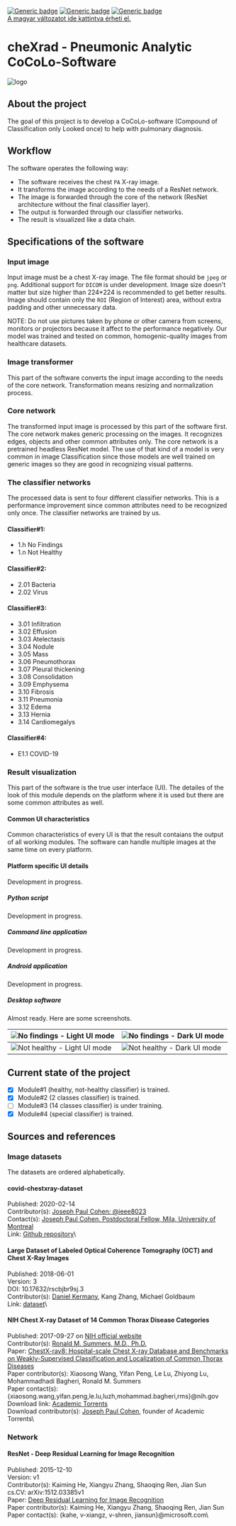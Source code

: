[![Generic badge](https://img.shields.io/badge/Version-v0.1.0-001850.svg)](https://shields.io/)
[![Generic badge](https://img.shields.io/badge/Languages-EN,HU-001850.svg)](https://shields.io/)
[![Generic badge](https://img.shields.io/badge/State-Under_development-ffa000.svg)](https://shields.io/)\
[A magyar változatot ide kattintva érheti el.](https://github.com/hyperrixel/cheXrad/blob/master/README-hu.md)

# cheXrad - Pneumonic Analytic CoCoLo-Software

![logo](chexrad_logo.png)

## About the project

The goal of this project is to develop a CoCoLo-software (Compound of Classification only Looked once) to help with pulmonary diagnosis.

## Workflow

The software operates the following way:

- The software receives the chest ` PA ` X-ray image.
- It transforms the image according to the needs of a ResNet network.
- The image is forwarded through the core of the network (ResNet architecture without the final classifier layer).
- The output is forwarded through our classifier networks.
- The result is visualized like a data chain.

## Specifications of the software

### Input image

Input image must be a chest X-ray image. The file format should be ` jpeg ` or ` png `. Additional support for ` DICOM ` is under development. Image size doesn't matter but size higher than 224*224 is recommended to get better results. Image should contain only the ` ROI ` (Region of Interest) area, without extra padding and other unnecessary data.

NOTE: Do not use pictures taken by phone or other camera from screens, monitors or projectors because it affect to the performance negatively. Our model was trained and tested on common, homogenic-quality images from healthcare datasets.

### Image transformer

This part of the software converts the input image according to the needs of the core network. Transformation means resizing and normalization process.

### Core network

The transformed input image is processed by this part of the software first. The core network makes generic processing on the images. It recognizes edges, objects and other common attributes only. The core network is a pretrained headless ResNet model. The use of that kind of a model is very common in image Classification since those models are well trained on generic images so they are good in recognizing visual patterns.

### The classifier networks

The processed data is sent to four different classifier networks. This is a performance improvement since common attributes need to be recognized only once. The classifier networks are trained by us.

#### Classifier#1:

* 1.h  No Findings
* 1.n  Not Healthy

#### Classifier#2:

* 2.01 Bacteria
* 2.02 Virus

#### Classifier#3:

* 3.01 Infiltration
* 3.02 Effusion
* 3.03 Atelectasis
* 3.04 Nodule
* 3.05 Mass
* 3.06 Pneumothorax
* 3.07 Pleural thickening
* 3.08 Consolidation
* 3.09 Emphysema
* 3.10 Fibrosis
* 3.11 Pneumonia
* 3.12 Edema
* 3.13 Hernia
* 3.14 Cardiomegalys

#### Classifier#4:

* E1.1 COVID-19

### Result visualization

This part of the software is the true user interface (UI). The detailes of the look of this module depends on the platform where it is used but there are some common attributes as well.

#### Common UI characteristics

Common characteristics of every UI is that the result contaians the output of all working modules. The software can handle multiple images at the same time on every platform.

#### Platform specific UI details

Development in progress.

##### Python script

Development in progress.

##### Command line application

Development in progress.

##### Android application

Development in progress.

##### Desktop software

Almost ready. Here are some screenshots.

| ![No findings - Light UI mode](/screenshot/n_c.jpg "No findings - Light UI mode") | ![No findings - Dark UI mode](/screenshot/n_dark_c.jpg "No findings - Dark UI mode") |
|-----------------------------------------------------|---------------------------------------------------------|
| ![Not healthy - Light UI mode](/screenshot/p_c.jpg "Not healthy - Light UI mode") | ![Not healthy - Dark UI mode](/screenshot/p_dark_c.jpg "Not healthy - Dark UI mode") |

## Current state of the project

- [x] Module#1 (healthy, not-healthy classifier) is trained.
- [x] Module#2 (2 classes classifier) is trained.
- [ ] Module#3 (14 classes classifier) is under training.
- [x] Module#4 (special classifier) is trained.

## Sources and references

### Image datasets

The datasets are ordered alphabetically.

#### covid-chestxray-dataset

Published: 2020-02-14\
Contributor(s): [Joseph Paul Cohen: @ieee8023](https://github.com/ieee8023)\
Contact(s): [Joseph Paul Cohen. Postdoctoral Fellow, Mila, University of Montreal](https://josephpcohen.com/)\
Link: [Github repository](https://github.com/ieee8023/covid-chestxray-dataset)\

#### Large Dataset of Labeled Optical Coherence Tomography (OCT) and Chest X-Ray Images

Published: 2018-06-01\
Version: 3\
DOI: 10.17632/rscbjbr9sj.3\
Contributor(s): [Daniel Kermany](https://www.mendeley.com/profiles/daniel-kermany2/), Kang Zhang, Michael Goldbaum\
Link: [dataset](https://data.mendeley.com/datasets/rscbjbr9sj/3)\

#### NIH Chest X-ray Dataset of 14 Common Thorax Disease Categories

Published: 2017-09-27 on [NIH official website](https://www.nih.gov/news-events/news-releases/nih-clinical-center-provides-one-largest-publicly-available-chest-x-ray-datasets-scientific-community)\
Contributor(s): [Ronald M. Summers, M.D., Ph.D.](https://www.cc.nih.gov/drd/summers.html)\
Paper: [ChestX-ray8: Hospital-scale Chest X-ray Database and Benchmarks on Weakly-Supervised Classification and Localization of Common Thorax Diseases](http://openaccess.thecvf.com/content_cvpr_2017/papers/Wang_ChestX-ray8_Hospital-Scale_Chest_CVPR_2017_paper.pdf)\
Paper contributor(s): Xiaosong Wang, Yifan Peng, Le Lu, Zhiyong Lu, Mohammadhadi Bagheri, Ronald M. Summers\
Paper contact(s): {xiaosong.wang,yifan.peng,le.lu,luzh,mohammad.bagheri,rms}@nih.gov\
Download link: [Academic Torrents](http://academictorrents.com/details/e615d3aebce373f1dc8bd9d11064da55bdadede0)\
Download contributor(s): [Joseph Paul Cohen](http://academictorrents.com/userdetails.php?id=14), founder of Academic Torrents\

### Network

#### ResNet - Deep Residual Learning for Image Recognition

Published: 2015-12-10\
Version: v1\
Contributor(s): Kaiming He, Xiangyu Zhang, Shaoqing Ren, Jian Sun\
cs.CV: arXiv:1512.03385v1\
Paper: [Deep Residual Learning for Image Recognition](https://arxiv.org/abs/1512.03385)\
Paper contributor(s): Kaiming He, Xiangyu Zhang, Shaoqing Ren, Jian Sun\
Paper contact(s): {kahe, v-xiangz, v-shren, jiansun}@microsoft.com\

